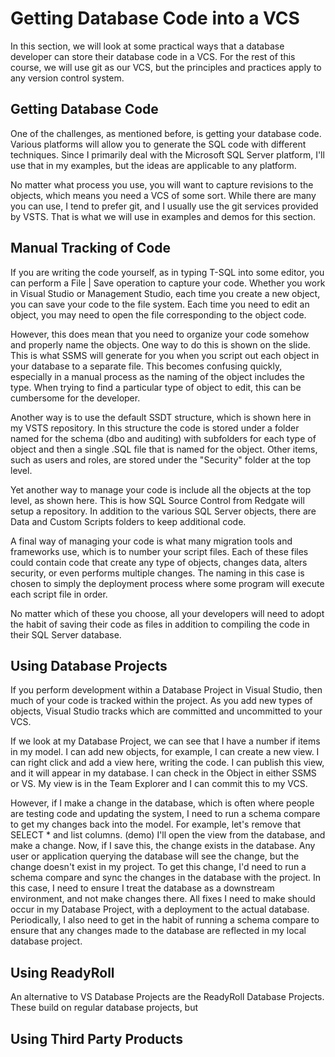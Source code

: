 # Getting Database Code into a VCS

In this section, we will look at some practical ways that a database developer can store their database code in a VCS. For the rest of this course, we will use git as our VCS, but the principles and practices apply to any version control system.

## Getting Database Code

One of the challenges, as mentioned before, is getting your database code. Various platforms will allow you to generate the SQL code with different techniques. Since I primarily deal with the Microsoft SQL Server platform, I'll use that in my examples, but the ideas are applicable to any platform.

No matter what process you use, you will want to capture revisions to the objects, which means you need a VCS of some sort. While there are many you can use, I tend to prefer git, and I usually use the git services provided by VSTS. That is what we will use in examples and demos for this section.

## Manual Tracking of Code

If you are writing the code yourself, as in typing T-SQL into some editor, you can perform a File | Save operation to capture your code. Whether you work in Visual Studio or Management Studio, each time you create a new object, you can save your code to the file system. Each time you need to edit an object, you may need to open the file corresponding to the object code. 

However, this does mean that you need to organize your code somehow and properly name the objects. One way to do this is shown on the slide. This is what SSMS will generate for you when you script out each object in your database to a separate file. This becomes confusing quickly, especially in a manual process as the naming of the object includes the type. When trying to find a particular type of object to edit, this can be cumbersome for the developer.

Another way is to use the default SSDT structure, which is shown here in my VSTS repository. In this structure the code is stored under a folder named for the schema (dbo and auditing) with subfolders for each type of object and then a single .SQL file that is named for the object. Other items, such as users and roles, are stored under the "Security" folder at the top level.

Yet another way to manage your code is include all the objects at the top level, as shown here. This is how SQL Source Control from Redgate will setup a repository. In addition to the various SQL Server objects, there are Data and Custom Scripts folders to keep additional code.

A final way of managing your code is what many migration tools and frameworks use, which is to number your script files. Each of these files could contain code that create any type of objects, changes data, alters security, or even performs multiple changes. The naming in this case is chosen to simply the deployment process where some program will execute each script file in order.

No matter which of these you choose, all your developers will need to adopt the habit of saving their code as files in addition to compiling the code in their SQL Server database.

## Using Database Projects
If you perform development within a Database Project in Visual Studio, then much of your code is tracked within the project. As you add new types of objects, Visual Studio tracks which are committed and uncommitted to your VCS. 

If we look at my Database Project, we can see that I have a number if items in my model. I can add new objects, for example, I can create a new view. I can right click and add a view here, writing the code. I can publish this view, and it will appear in my database. I can check in the Object in either SSMS or VS. My view is in the Team Explorer and I can commit this to my VCS.

However, if I make a change in the database, which is often where people are testing code and updating the system, I need to run a schema compare to get my changes back into the model. For example, let's remove that SELECT * and list columns.
 (demo)
 I'll open the view from the database, and make a change. Now, if I save this, the change exists in the database. Any user or application querying the database will see the change, but the change doesn't exist in my project. To get this change, I'd need to run a schema compare and sync the changes in the database with the project.
 In this case, I need to ensure I treat the database as a downstream environment, and not make changes there. All fixes I need to make should occur in my Database Project, with a deployment to the actual database.
 Periodically, I also need to get in the habit of running a schema compare to ensure that any changes made to the database are reflected in my local database project.


## Using ReadyRoll
An alternative to VS Database Projects are the ReadyRoll Database Projects. These build on regular database projects, but

## Using Third Party Products